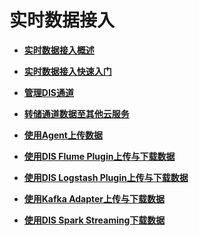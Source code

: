 # 实时数据接入<a name="dayu_01_0200"></a>

-   **[实时数据接入概述](实时数据接入概述.md)**  

-   **[实时数据接入快速入门](实时数据接入快速入门.md)**  

-   **[管理DIS通道](管理DIS通道.md)**  

-   **[转储通道数据至其他云服务](转储通道数据至其他云服务.md)**  

-   **[使用Agent上传数据](使用Agent上传数据.md)**  

-   **[使用DIS Flume Plugin上传与下载数据](使用DIS-Flume-Plugin上传与下载数据.md)**  

-   **[使用DIS Logstash Plugin上传与下载数据](使用DIS-Logstash-Plugin上传与下载数据.md)**  

-   **[使用Kafka Adapter上传与下载数据](使用Kafka-Adapter上传与下载数据.md)**  

-   **[使用DIS Spark Streaming下载数据](使用DIS-Spark-Streaming下载数据.md)**  


